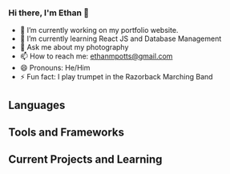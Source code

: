 ### Hi there, I'm Ethan 👋

<!--
**empotts/empotts** is a ✨ _special_ ✨ repository because its `README.md` (this file) appears on your GitHub profile.

Here are some ideas to get you started:

- 🔭 I’m currently working on ...
- 🌱 I’m currently learning ...
- 👯 I’m looking to collaborate on ...
- 🤔 I’m looking for help with ...
- 💬 Ask me about ...
- 📫 How to reach me: ...
- 😄 Pronouns: ...
- ⚡ Fun fact: ...
-->

- 🔭 I’m currently working on my portfolio website.
- 🌱 I’m currently learning React JS and Database Management
- 💬 Ask me about my photography
- 📫 How to reach me: ethanmpotts@gmail.com
- 😄 Pronouns: He/Him
- ⚡ Fun fact: I play trumpet in the Razorback Marching Band


## Languages


## Tools and Frameworks

## Current Projects and Learning


